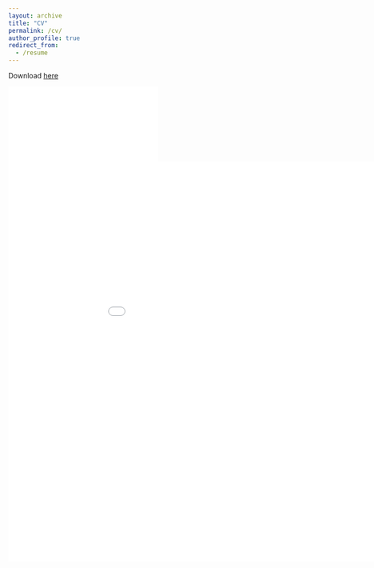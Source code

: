 ```yaml
---
layout: archive
title: "CV"
permalink: /cv/
author_profile: true
redirect_from:
  - /resume
---
```


Download [here](https://margae-knox.github.io/_pages/MKnox_CV_2022AUG_web.pdf)

<embed src="[https://margae-knox.github.io/_pages/MKnox_CV_2022AUG_web.pdf]" type="application/pdf"/>

<object data="{{ post.files/_pages/MKnox_CV_2022AUG_web.pdf }}" width="1000" height="1000" type='application/pdf'/>

<embed src="margae-knox.github.io/_pages/MKnox_CV_2022AUG_web.pdf" width="1000px" height="800px" type="application/pdf" />
